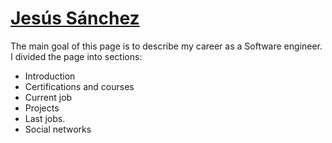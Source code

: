 # [Jesús Sánchez](https://jschdeveloper.github.io/)

The main goal of this page is to describe my career as a Software engineer. I divided the page into sections:

- Introduction
- Certifications and courses
- Current job
- Projects
- Last jobs.
- Social networks


